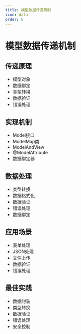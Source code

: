 ```yaml
---
title: 模型数据传递机制
icon: data
order: 6
---
```


# 模型数据传递机制

## 传递原理
- 模型对象
- 数据绑定
- 类型转换
- 数据验证
- 错误处理

## 实现机制
- Model接口
- ModelMap类
- ModelAndView
- @ModelAttribute
- 数据绑定器

## 数据处理
- 类型转换
- 数据格式化
- 数据验证
- 错误处理
- 数据绑定

## 应用场景
- 表单处理
- JSON处理
- 文件上传
- 数据验证
- 错误处理

## 最佳实践
- 数据封装
- 类型转换
- 数据验证
- 错误处理
- 安全控制
